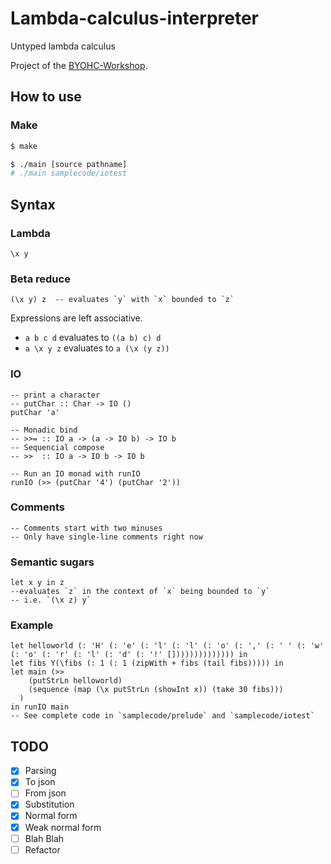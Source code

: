 # Lambda-calculus-interpreter

Untyped lambda calculus

Project of the [BYOHC-Workshop](https://github.com/CindyLinz/BYOHC-Workshop).

## How to use
### Make
```bash
$ make
```

```bash
$ ./main [source pathname]
# ./main samplecode/iotest
```

## Syntax
### Lambda
```
\x y
```

### Beta reduce
```
(\x y) z  -- evaluates `y` with `x` bounded to `z`
```

Expressions are left associative.
- `a b c d` evaluates to `((a b) c) d`
- `a \x y z` evaluates to `a (\x (y z))`

### IO
```
-- print a character
-- putChar :: Char -> IO ()
putChar 'a'

-- Monadic bind
-- >>= :: IO a -> (a -> IO b) -> IO b
-- Sequencial compose
-- >>  :: IO a -> IO b -> IO b

-- Run an IO monad with runIO
runIO (>> (putChar '4') (putChar '2'))
```

### Comments
```
-- Comments start with two minuses
-- Only have single-line comments right now
```

### Semantic sugars
```
let x y in z
--evaluates `z` in the context of `x` being bounded to `y`
-- i.e. `(\x z) y`
```

### Example
```
let helloworld (: 'H' (: 'e' (: 'l' (: 'l' (: 'o' (: ',' (: ' ' (: 'w' (: 'o' (: 'r' (: 'l' (: 'd' (: '!' []))))))))))))) in
let fibs Y(\fibs (: 1 (: 1 (zipWith + fibs (tail fibs))))) in
let main (>> 
    (putStrLn helloworld)
    (sequence (map (\x putStrLn (showInt x)) (take 30 fibs)))
  )
in runIO main
-- See complete code in `samplecode/prelude` and `samplecode/iotest`
```

## TODO
- [x] Parsing
- [x] To json
- [ ] From json
- [x] Substitution
- [x] Normal form
- [x] Weak normal form
- [ ] Blah Blah
- [ ] Refactor
